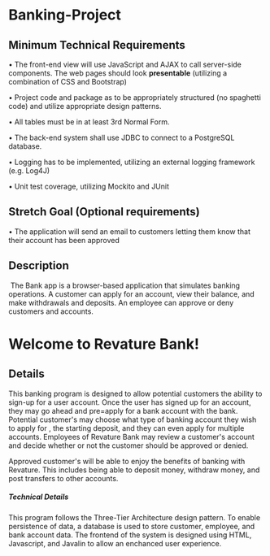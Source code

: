 # Banking-Project


## Minimum Technical Requirements

•	The front-end view will use JavaScript and AJAX to call server-side components. The web pages should look **presentable** (utilizing a combination of CSS and Bootstrap)

•	Project code and package as to be appropriately structured (no spaghetti code) and utilize appropriate design patterns.

•	All tables must be in at least 3rd Normal Form.

•	The back-end system shall use JDBC to connect to a PostgreSQL database.

•	Logging has to be implemented, utilizing an external logging framework (e.g. Log4J)

•	Unit test coverage, utilizing Mockito and JUnit

## Stretch Goal (Optional requirements)

•	The application will send an email to customers letting them know that their account has been approved 


## Description
​
   The Bank app is a browser-based application that simulates banking operations. A customer can apply for an account, view their balance, and make withdrawals and deposits. An employee can approve or deny customers and accounts.



# Welcome to Revature Bank!
## Details
This banking program is designed to allow potential customers the ability to sign-up for a user account. Once the user has signed up for an account, they may go ahead and pre=apply for a bank account
with the bank. Potential customer's may choose what type of banking account they wish to apply for , the starting deposit, and they can even apply for multiple accounts. 
Employees of Revature Bank may review a customer's account and decide whether or not the customer should be approved or denied. 

Approved customer's will be able to enjoy the benefits of banking with Revature. This includes being able to deposit money, withdraw money, and post transfers to other accounts.



##### Technical Details
This program follows the Three-Tier Architecture design pattern. To enable persistence of data, a database is used to store customer, employee, and bank account data. The frontend of the system is designed using HTML, Javascript, and Javalin to allow an enchanced user experience.
